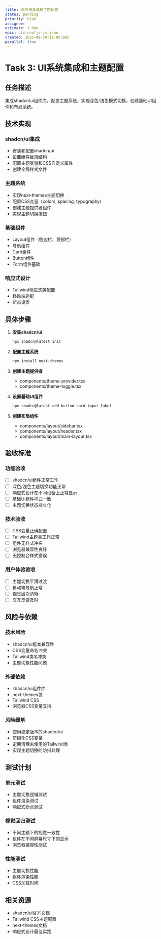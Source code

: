 ```yaml
---
title: UI系统集成和主题配置
status: pending
priority: high
assignee:
estimate: 1 day
epic: crm-nextjs-js-json
created: 2025-09-20T11:00:00Z
parallel: true
---
```


# Task 3: UI系统集成和主题配置

## 任务描述

集成shadcn/ui组件库，配置主题系统，实现深色/浅色模式切换，创建基础UI组件和布局系统。

## 技术实现

### shadcn/ui集成
- 安装和配置shadcn/ui
- 设置组件目录结构
- 配置主题变量和CSS自定义属性
- 创建全局样式文件

### 主题系统
- 实现next-themes主题切换
- 配置CSS变量（colors, spacing, typography）
- 创建主题提供者组件
- 实现主题切换按钮

### 基础组件
- Layout组件（侧边栏、顶部栏）
- 导航组件
- Card组件
- Button组件
- Form组件基础

### 响应式设计
- Tailwind响应式类配置
- 移动端适配
- 断点设置

## 具体步骤

1. **安装shadcn/ui**
   ```bash
   npx shadcn@latest init
   ```

2. **配置主题系统**
   ```bash
   npm install next-themes
   ```

3. **创建主题提供者**
   - components/theme-provider.tsx
   - components/theme-toggle.tsx

4. **设置基础UI组件**
   ```bash
   npx shadcn@latest add button card input label
   ```

5. **创建布局组件**
   - components/layout/sidebar.tsx
   - components/layout/header.tsx
   - components/layout/main-layout.tsx

## 验收标准

### 功能验收
- [ ] shadcn/ui组件正常工作
- [ ] 深色/浅色主题切换功能正常
- [ ] 响应式设计在不同设备上正常显示
- [ ] 基础UI组件样式一致
- [ ] 主题切换状态持久化

### 技术验收
- [ ] CSS变量正确配置
- [ ] Tailwind主题类工作正常
- [ ] 组件无样式冲突
- [ ] 浏览器兼容性良好
- [ ] 无控制台样式错误

### 用户体验验收
- [ ] 主题切换平滑过渡
- [ ] 移动端导航正常
- [ ] 视觉层次清晰
- [ ] 交互反馈及时

## 风险与依赖

### 技术风险
- shadcn/ui版本兼容性
- CSS变量命名冲突
- Tailwind类名冲突
- 主题切换性能问题

### 外部依赖
- shadcn/ui组件库
- next-themes包
- Tailwind CSS
- 浏览器CSS变量支持

### 风险缓解
- 使用稳定版本的shadcn/ui
- 前缀化CSS变量
- 定期清理未使用的Tailwind类
- 实现主题切换的防抖处理

## 测试计划

### 单元测试
- 主题切换逻辑测试
- 组件渲染测试
- 响应式断点测试

### 视觉回归测试
- 不同主题下的视觉一致性
- 组件在不同屏幕尺寸下的显示
- 浏览器兼容性测试

### 性能测试
- 主题切换性能
- 组件渲染性能
- CSS加载时间

## 相关资源

- shadcn/ui官方文档
- Tailwind CSS主题配置
- next-themes文档
- 响应式设计最佳实践

